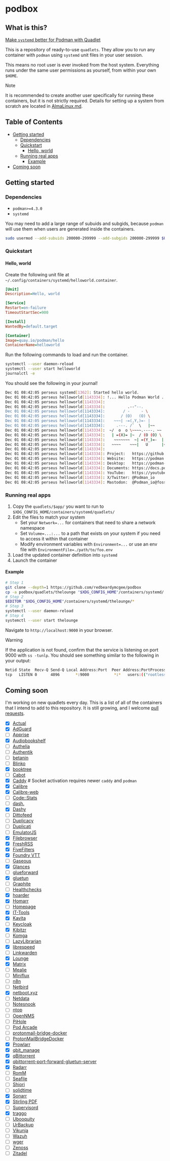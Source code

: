 # podbox

## What is this?

[Make `systemd` better for Podman with Quadlet](https://www.redhat.com/en/blog/quadlet-podman)

This is a repository of ready-to-use `quadlets`. They allow you to run any
container with `podman` using `systemd` unit files in your user session.

This means no root user is ever invoked from the host system. Everything runs
under the same user permissions as yourself, from within your own `$HOME`.

> [!NOTE]
> It is recommended to create another user specifically for running these
> containers, but it is not strictly required. Details for setting up a system
> from scratch are located in [AlmaLinux.md](./AlmaLinux.md).

## Table of Contents

- [Getting started](#getting-started)
  - [Dependencies](#dependencies)
  - [Quickstart](#quickstart)
    - [Hello, world](#hello-world)
  - [Running real apps](#running-real-apps)
    - [Example](#example)
- [Coming soon](#coming-soon)

## Getting started

### Dependencies

- `podman>=4.3.0`
- `systemd`

You may need to add a large range of subuids and subgids, because `podman` will
use them when users are generated inside the containers.

```bash
sudo usermod --add-subuids 200000-299999 --add-subgids 200000-299999 $USER
```

### Quickstart

#### Hello, world

Create the following unit file at `~/.config/containers/systemd/helloworld.container`.

```ini
[Unit]
Description=Hello, world

[Service]
Restart=on-failure
TimeoutStartSec=900

[Install]
WantedBy=default.target

[Container]
Image=quay.io/podman/hello
ContainerName=helloworld
```

Run the following commands to load and run the container.

```bash
systemctl --user daemon-reload
systemctl --user start helloworld
journalctl -e
```

You should see the following in your journal!

```bash
Dec 01 08:42:05 perseus systemd[1362]: Started hello world.
Dec 01 08:42:05 perseus helloworld[1143334]: !... Hello Podman World ...!
Dec 01 08:42:05 perseus helloworld[1143334]:
Dec 01 08:42:05 perseus helloworld[1143334]:          .--"--.
Dec 01 08:42:05 perseus helloworld[1143334]:        / -     - \
Dec 01 08:42:05 perseus helloworld[1143334]:       / (O)   (O) \
Dec 01 08:42:05 perseus helloworld[1143334]:    ~~~| -=(,Y,)=- |
Dec 01 08:42:05 perseus helloworld[1143334]:     .---. /`  \   |~~
Dec 01 08:42:05 perseus helloworld[1143334]:  ~/  o  o \~~~~.----. ~~
Dec 01 08:42:05 perseus helloworld[1143334]:   | =(X)= |~  / (O (O) \
Dec 01 08:42:05 perseus helloworld[1143334]:    ~~~~~~~  ~| =(Y_)=-  |
Dec 01 08:42:05 perseus helloworld[1143334]:   ~~~~    ~~~|   U      |~~
Dec 01 08:42:05 perseus helloworld[1143334]:
Dec 01 08:42:05 perseus helloworld[1143334]: Project:   https://github.com/containers/podman
Dec 01 08:42:05 perseus helloworld[1143334]: Website:   https://podman.io
Dec 01 08:42:05 perseus helloworld[1143334]: Desktop:   https://podman-desktop.io
Dec 01 08:42:05 perseus helloworld[1143334]: Documents: https://docs.podman.io
Dec 01 08:42:05 perseus helloworld[1143334]: YouTube:   https://youtube.com/@Podman
Dec 01 08:42:05 perseus helloworld[1143334]: X/Twitter: @Podman_io
Dec 01 08:42:05 perseus helloworld[1143334]: Mastodon:  @Podman_io@fosstodon.org
```

### Running real apps

1. Copy the `quadlets/$app/` you want to run to
   `$XDG_CONFIG_HOME/containers/systemd/quadlets/`
2. Edit the files to match your system
    - Set your `Network=...` for containers that need to share a network
    namespace
    - Set `Volume=...:...` to a path that exists on your system if you need to
    access it within that container
    - Modify environment variables with `Environment=...` or use an env file with `EnvironmentFile=./path/to/foo.env`
3. Load the updated container definition into `systemd`
4. Launch the container

#### Example

```bash
# Step 1
git clone --depth=1 https://github.com/redbeardymcgee/podbox
cp -a podbox/quadlets/thelounge "$XDG_CONFIG_HOME"/containers/systemd/
# Step 2
$EDITOR "$XDG_CONFIG_HOME"/containers/systemd/thelounge/*
# Step 3
systemctl --user daemon-reload
# Step 4
systemctl --user start thelounge
```

Navigate to `http://localhost:9000` in your browser.

> [!WARNING]
> If the application is not found, confirm that the service is listening on
> port 9000 with `ss -tunlp`. You should see something similar to the
> following in your output:
> 
> ```bash
> Netid State  Recv-Q Send-Q Local Address:Port  Peer Address:PortProcess
> tcp   LISTEN 0      4096       *:9000           *:*   users:(("rootlessport",pid=913878,fd=10))
> ```

## Coming soon

I'm working on new quadlets every day. This is a list of all of the containers
that I intend to add to this repository. It is still growing, and I welcome
[pull requests](https://github.com/redbeardymcgee/podbox/pulls).

- [x] [Actual](https://actualbudget.github.io/docs/)
- [x] [AdGuard](https://adguard.com)
- [ ] [Apprise](https://github.com/caronc/apprise)
- [x] [Audiobookshelf](https://www.audiobookshelf.org/)
- [ ] [Authelia](https://www.authelia.com/)
- [ ] [Authentik](https://goauthentik.io/)
- [ ] [betanin](https://github.com/sentriz/betanin)
- [ ] [Blinko](https://blinko.mintlify.app/introduction)
- [x] [booktree](https://github.com/myxdvz/booktree)
- [ ] [Cabot](https://cabotapp.com/)
- [x] [Caddy](https://caddyserver.com) # Socket activation requires newer `caddy` and `podman`
- [x] [Calibre](https://github.com/linuxserver/docker-calibre)
- [x] [Calibre-web](https://github.com/janeczku/calibre-web)
- [ ] [Code::Stats](https://codestats.net/)
- [ ] [dash.](https://getdashdot.com/)
- [x] [Dashy](https://dashy.to)
- [ ] [Dittofeed](https://www.dittofeed.com)
- [ ] [Duplicacy](https://duplicacy.com/)
- [ ] [Duplicati](https://duplicati.com/)
- [ ] [EmulatorJS](https://emulatorjs.org/)
- [x] [Filebrowser](https://filebrowser.org/)
- [x] [FreshRSS](https://www.freshrss.org/)
- [x] [FiveFilters](https://www.fivefilters.org/)
- [x] [Foundry VTT](https://foundryvtt.com)
- [ ] [Gaseous](https://github.com/gaseous-project/gaseous-server)
- [x] [Glances](https://nicolargo.github.io/glances/)
- [ ] [glueforward](https://github.com/GeoffreyCoulaud/glueforward)
- [x] [gluetun](https://github.com/qdm12/gluetun)
- [ ] [Graphite](https://graphiteapp.org/)
- [ ] [Healthchecks](https://healthchecks.io/)
- [x] [hoarder](https://hoarder.app/)
- [x] [Homarr](https://homarr.dev/)
- [ ] [Homepage](https://gethomepage.dev/)
- [x] [IT-Tools](https://it-tools.tech/)
- [x] [Kavita](https://kavitareader.com)
- [ ] [Keycloak](https://www.keycloak.org)
- [x] [Kibitzr](https://kibitzr.github.io/)
- [ ] [Komga](https://komga.org/)
- [ ] [LazyLibrarian](https://lazylibrarian.gitlab.io/)
- [x] [librespeed](https://librespeed.org)
- [ ] [Linkwarden](https://linkwarden.app/)
- [x] [Lounge](https://thelounge.chat)
- [x] [Matrix](https://matrix.org/)
- [ ] [Mealie](https://mealie.io/)
- [ ] [Miniflux](https://miniflux.app/)
- [ ] [n8n](https://n8n.io/)
- [ ] [Netbird](https://netbird.io/)
- [x] [netboot.xyz](https://netboot.xyz)
- [ ] [Netdata](https://www.netdata.cloud/)
- [ ] [Notesnook](https://github.com/streetwriters/notesnook-sync-server)
- [ ] [ntop](https://www.ntop.org/)
- [ ] [OpenNMS](https://www.opennms.org/)
- [ ] [PiHole](https://pi-hole.net/)
- [ ] [Pod Arcade](https://www.pod-arcade.com/)
- [ ] [protonmail-bridge-docker](https://github.com/shenxn/protonmail-bridge-docker)
- [ ] [ProtonMailBridgeDocker](https://github.com/VideoCurio/ProtonMailBridgeDocker)
- [x] [Prowlarr](https://prowlarr.com)
- [x] [qbit_manage](https://github.com/StuffAnThings/qbit_manage)
- [x] [qBittorrent](https://qbittorrent.org)
- [x] [qbittorrent-port-forward-gluetun-server](https://github.com/mjmeli/qbittorrent-port-forward-gluetun-server)
- [x] [Radarr](https://radarr.video)
- [ ] [RomM](https://romm.app/)
- [ ] [Seafile](https://www.seafile.com)
- [ ] [Shiori](https://github.com/go-shiori/shiori)
- [ ] [solidtime](https://docs.solidtime.io/self-hosting/intro)
- [x] [Sonarr](https://sonarr.tv)
- [x] [Stirling PDF](https://stirlingpdf.io)
- [ ] [Supervisord](http://supervisord.org/)
- [x] [traggo](https://traggo.net)
- [ ] [Ubooquity](https://vaemendis.net/ubooquity/)
- [ ] [UrBackup](https://urbackup.org)
- [ ] [Vikunja](https://vikunja.io)
- [ ] [Wazuh](https://wazuh.com/)
- [ ] [wger](https://wger.de/)
- [ ] [Zenoss](https://www.zenoss.com/)
- [ ] [Zitadel](https://zitadel.com/)

